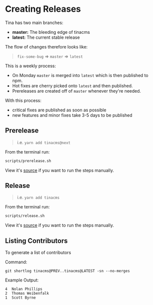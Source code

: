 # Creating Releases

Tina has two main branches:

- **master:** The bleeding edge of tinacms
- **latest:** The current stable release

The flow of changes therefore looks like:

> `fix-some-bug` => `master` => `latest`

This is a weekly process:

- On Monday `master` is merged into `latest` which is then published to npm.
- Hot fixes are cherry picked onto `latest` and then published.
- Prereleases are created off of `master` whenever they're needed.

With this process:

- critical fixes are published as soon as possible
- new features and minor fixes take 3-5 days to be published

## Prerelease

> i.e. `yarn add tinacms@next`

From the terminal run:

```sh
scripts/prerelease.sh
```

View it's [source](./scripts/prerelease.sh) if you want to run the steps manually.


## Release

> i.e. `yarn add tinacms`

From the terminal run:

```sh
scripts/release.sh
```

View it's [source](./scripts/release.sh) if you want to run the steps manually.

## Listing Contributors

To generate a list of contributors

Command:

```
git shortlog tinacms@PREV..tinacms@LATEST -sn --no-merges
```

Example Output:

```
4  Nolan Phillips
2  Thomas Weibenfalk
1  Scott Byrne
```
